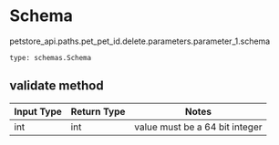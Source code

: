 # Schema
petstore_api.paths.pet_pet_id.delete.parameters.parameter_1.schema
```
type: schemas.Schema
```

## validate method
Input Type | Return Type | Notes
------------ | ------------- | -------------
int | int | value must be a 64 bit integer
